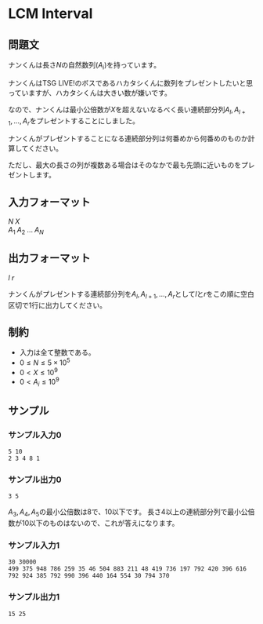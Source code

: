 # LCM Interval

## 問題文
ナンくんは長さ$N$の自然数列$(A_i)$を持っています。

ナンくんはTSG LIVE!のボスであるハカタシくんに数列をプレゼントしたいと思っていますが、ハカタシくんは大きい数が嫌いです。

なので、ナンくんは最小公倍数が$X$を超えないなるべく長い連続部分列$A_l,A_{l+1},\dots,A_r$をプレゼントすることにしました。

ナンくんがプレゼントすることになる連続部分列は何番めから何番めのものか計算してください。

ただし、最大の長さの列が複数ある場合はそのなかで最も先頭に近いものをプレゼントします。


## 入力フォーマット
$N\;X$  
$A_1\;A_2\;\ldots\;A_N$

## 出力フォーマット
$l\;r$

ナンくんがプレゼントする連続部分列を$A_l,A_{l+1},\dots,A_r$として$l$と$r$をこの順に空白区切で1行に出力してください。

## 制約
* 入力は全て整数である。
* $0 \le N \le 5\times10^5$
* $0 < X \le 10^9$
* $0 < A_i \le 10^9$

## サンプル
### サンプル入力0
```
5 10
2 3 4 8 1
```
### サンプル出力0
```
3 5
```

$A_3,A_4,A_5$の最小公倍数は$8$で、$10$以下です。
長さ$4$以上の連続部分列で最小公倍数が$10$以下のものはないので、これが答えになります。

### サンプル入力1
```
30 30000
499 375 948 786 259 35 46 504 883 211 48 419 736 197 792 420 396 616 792 924 385 792 990 396 440 164 554 30 794 370
```
### サンプル出力1
```
15 25
```
